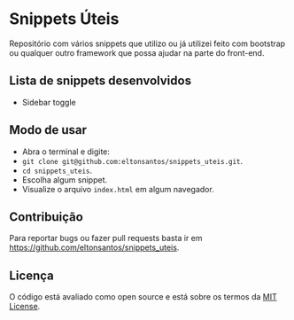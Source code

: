 # Snippets Úteis

Repositório com vários snippets que utilizo ou já utilizei feito com bootstrap ou qualquer outro framework que possa ajudar na parte do front-end.

## Lista de snippets desenvolvidos

- Sidebar toggle

## Modo de usar

- Abra o terminal e digite:
- `git clone git@github.com:eltonsantos/snippets_uteis.git`.
- `cd snippets_uteis`.
- Escolha algum snippet.
- Visualize o arquivo `index.html` em algum navegador.

## Contribuição

Para reportar bugs ou fazer pull requests basta ir em https://github.com/eltonsantos/snippets_uteis.

## Licença

O código está avaliado como open source e está sobre os termos da [MIT License](http://opensource.org/licenses/MIT).